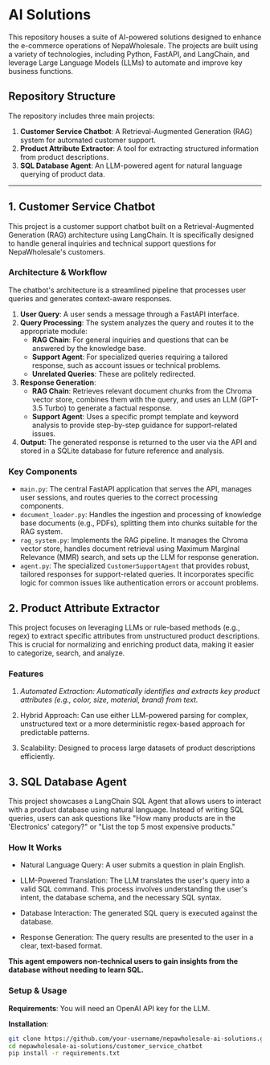 #  AI Solutions

This repository houses a suite of AI-powered solutions designed to enhance the e-commerce operations of NepaWholesale. The projects are built using a variety of technologies, including Python, FastAPI, and LangChain, and leverage Large Language Models (LLMs) to automate and improve key business functions.

## Repository Structure

The repository includes three main projects:

1.  **Customer Service Chatbot**: A Retrieval-Augmented Generation (RAG) system for automated customer support.
2.  **Product Attribute Extractor**: A tool for extracting structured information from product descriptions.
3.  **SQL Database Agent**: An LLM-powered agent for natural language querying of product data.

---

## 1. Customer Service Chatbot

This project is a customer support chatbot built on a Retrieval-Augmented Generation (RAG) architecture using LangChain. It is specifically designed to handle general inquiries and technical support questions for NepaWholesale's customers.

### Architecture & Workflow

The chatbot's architecture is a streamlined pipeline that processes user queries and generates context-aware responses.

1.  **User Query**: A user sends a message through a FastAPI interface.
2.  **Query Processing**: The system analyzes the query and routes it to the appropriate module:
    *   **RAG Chain**: For general inquiries and questions that can be answered by the knowledge base.
    *   **Support Agent**: For specialized queries requiring a tailored response, such as account issues or technical problems.
    *   **Unrelated Queries**: These are politely redirected.
3.  **Response Generation**:
    *   **RAG Chain**: Retrieves relevant document chunks from the Chroma vector store, combines them with the query, and uses an LLM (GPT-3.5 Turbo) to generate a factual response.
    *   **Support Agent**: Uses a specific prompt template and keyword analysis to provide step-by-step guidance for support-related issues.
4.  **Output**: The generated response is returned to the user via the API and stored in a SQLite database for future reference and analysis.

### Key Components

*   `main.py`: The central FastAPI application that serves the API, manages user sessions, and routes queries to the correct processing components.
*   `document_loader.py`: Handles the ingestion and processing of knowledge base documents (e.g., PDFs), splitting them into chunks suitable for the RAG system.
*   `rag_system.py`: Implements the RAG pipeline. It manages the Chroma vector store, handles document retrieval using Maximum Marginal Relevance (MMR) search, and sets up the LLM for response generation.
*   `agent.py`: The specialized `CustomerSupportAgent` that provides robust, tailored responses for support-related queries. It incorporates specific logic for common issues like authentication errors or account problems.


## 2. Product Attribute Extractor
This project focuses on leveraging LLMs or rule-based methods (e.g., regex) to extract specific attributes from unstructured product descriptions. This is crucial for normalizing and enriching product data, making it easier to categorize, search, and analyze.

### Features
1. *Automated Extraction: Automatically identifies and extracts key product attributes (e.g., color, size, material, brand) from text.*

2. Hybrid Approach: Can use either LLM-powered parsing for complex, unstructured text or a more deterministic regex-based approach for predictable patterns.

3. Scalability: Designed to process large datasets of product descriptions efficiently.

## 3. SQL Database Agent
This project showcases a LangChain SQL Agent that allows users to interact with a product database using natural language. Instead of writing SQL queries, users can ask questions like "How many products are in the 'Electronics' category?" or "List the top 5 most expensive products."

### How It Works

* Natural Language Query: A user submits a question in plain English.

* LLM-Powered Translation: The LLM translates the user's query into a valid SQL command. This process involves understanding the user's intent, the database schema, and the necessary SQL syntax.

* Database Interaction: The generated SQL query is executed against the database.

* Response Generation: The query results are presented to the user in a clear, text-based format.

**This agent empowers non-technical users to gain insights from the database without needing to learn SQL.**

### Setup & Usage

**Requirements**: You will need an OpenAI API key for the LLM.

**Installation**:

```bash
git clone https://github.com/your-username/nepawholesale-ai-solutions.git
cd nepawholesale-ai-solutions/customer_service_chatbot
pip install -r requirements.txt
